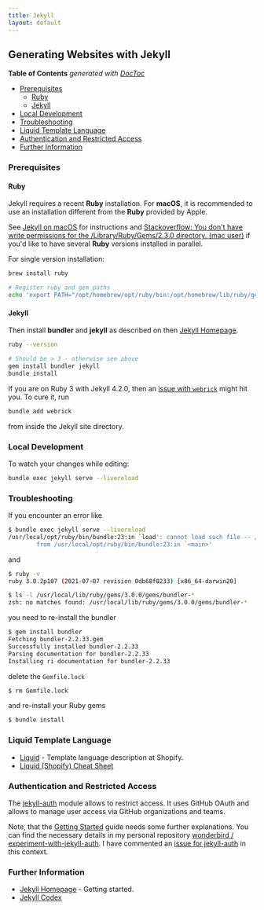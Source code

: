 ```yaml
---
title: Jekyll
layout: default
---
```

## Generating Websites with Jekyll

<!-- doctoc --maxlevel 4 /Users/stefan/source/wonderbird/wonderbird.github.io/_pages/software-crafting/static-websites/jekyll.md -->
<!-- START doctoc generated TOC please keep comment here to allow auto update -->
<!-- DON'T EDIT THIS SECTION, INSTEAD RE-RUN doctoc TO UPDATE -->
**Table of Contents**  *generated with [DocToc](https://github.com/thlorenz/doctoc)*

- [Prerequisites](#prerequisites)
  - [Ruby](#ruby)
  - [Jekyll](#jekyll)
- [Local Development](#local-development)
- [Troubleshooting](#troubleshooting)
- [Liquid Template Language](#liquid-template-language)
- [Authentication and Restricted Access](#authentication-and-restricted-access)
- [Further Information](#further-information)

<!-- END doctoc generated TOC please keep comment here to allow auto update -->

### Prerequisites

#### Ruby

Jekyll requires a recent **Ruby** installation. For **macOS**, it is recommended to use an installation different from the **Ruby** provided by Apple.

See [Jekyll on macOS](https://jekyllrb.com/docs/installation/macos/) for instructions and [Stackoverflow: You don't have write permissions for the /Library/Ruby/Gems/2.3.0 directory. (mac user)](https://stackoverflow.com/questions/51126403/you-dont-have-write-permissions-for-the-library-ruby-gems-2-3-0-directory-ma) if you'd like to have several **Ruby** versions installed in parallel.

For single version installation:

```sh
brew install ruby

# Register ruby and gem paths
echo 'export PATH="/opt/homebrew/opt/ruby/bin:/opt/homebrew/lib/ruby/gems/3.0.0/bin:$PATH"' >> ~/.zshrc
```

#### Jekyll

Then install **bundler** and **jekyll** as described on then [Jekyll Homepage](https://jekyllrb.com/).

```sh
ruby --version

# Should be > 3 - otherwise see above
gem install bundler jekyll
bundle install
```

If you are on Ruby 3 with Jekyll 4.2.0, then an [issue with `webrick`](https://github.com/jekyll/jekyll/issues/8523) might hit you. To cure it, run

```sh
bundle add webrick
```

from inside the Jekyll site directory.

### Local Development

To watch your changes while editing:

```sh
bundle exec jekyll serve --livereload
```

### Troubleshooting

If you encounter an error like

```sh
$ bundle exec jekyll serve --livereload
/usr/local/opt/ruby/bin/bundle:23:in `load': cannot load such file -- /usr/local/lib/ruby/gems/3.0.0/gems/bundler-2.2.20/exe/bundle (LoadError)
        from /usr/local/opt/ruby/bin/bundle:23:in `<main>'
```

and

```sh
$ ruby -v     
ruby 3.0.2p107 (2021-07-07 revision 0db68f0233) [x86_64-darwin20]

$ ls -l /usr/local/lib/ruby/gems/3.0.0/gems/bundler-*
zsh: no matches found: /usr/local/lib/ruby/gems/3.0.0/gems/bundler-*
```

you need to re-install the bundler

```sh
$ gem install bundler
Fetching bundler-2.2.33.gem
Successfully installed bundler-2.2.33
Parsing documentation for bundler-2.2.33
Installing ri documentation for bundler-2.2.33
```

delete the `Gemfile.lock`

```sh
$ rm Gemfile.lock
```

and re-install your Ruby gems

```sh
$ bundle install
```

### Liquid Template Language

- [Liquid](https://shopify.github.io/liquid/) - Template language description at Shopify.
- [Liquid (Shopify) Cheat Sheet](https://www.shopify.com/partners/shopify-cheat-sheet)

### Authentication and Restricted Access

The [jekyll-auth](https://github.com/benbalter/jekyll-auth) module allows to restrict access. It uses GitHub OAuth and allows to manage user access via GitHub organizations and teams.

Note, that the [Getting Started](https://github.com/benbalter/jekyll-auth/blob/master/docs/getting-started.md) guide needs some further explanations. You can find the necessary details in my personal repository [wonderbird / experiment-with-jekyll-auth](https://github.com/wonderbird/experiment-with-jekyll-auth). I have commented an [issue for jekyll-auth](https://github.com/benbalter/jekyll-auth/issues/141#issuecomment-870213536) in this context.

### Further Information

- [Jekyll Homepage](https://jekyllrb.com/) - Getting started.
- [Jekyll Codex](https://jekyllcodex.org/)
